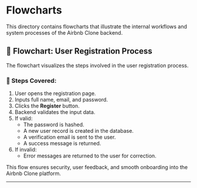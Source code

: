 # Flowcharts

This directory contains flowcharts that illustrate the internal workflows and system processes of the Airbnb Clone backend.

## 📌 Flowchart: User Registration Process

The flowchart  visualizes the steps involved in the user registration process.

### 🧭 Steps Covered:

1. User opens the registration page.
2. Inputs full name, email, and password.
3. Clicks the **Register** button.
4. Backend validates the input data.
5. If valid:
   - The password is hashed.
   - A new user record is created in the database.
   - A verification email is sent to the user.
   - A success message is returned.
6. If invalid:
   - Error messages are returned to the user for correction.

This flow ensures security, user feedback, and smooth onboarding into the Airbnb Clone platform.

---

